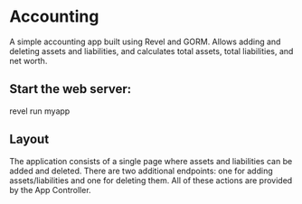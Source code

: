 # Accounting

A simple accounting app built using Revel and GORM.
Allows adding and deleting assets and liabilities, and calculates total assets,
total liabilities, and net worth.

## Start the web server:

   revel run myapp

## Layout

The application consists of a single page where assets and liabilities can be
added and deleted. There are two additional endpoints: one for adding assets/liabilities
and one for deleting them. All of these actions are provided by the App Controller.

